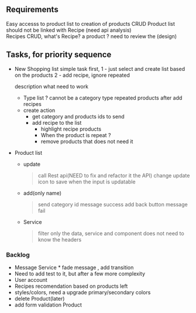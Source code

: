 ## Requirements
  Easy accesss to product list to creation of products CRUD
  Product list should not be linked with Recipe (need api analysis)   
  Recipes CRUD, what's Recipe? a product ? need to review the (design)


## Tasks, for priority sequence
- New Shopping list
    simple task first,
    1 - just select and create list based on the products
    2 - add recipe, ignore repeated

   description what need to work 
   * Type list ? cannot be a category type
      repeated products after add recipes
   * create action
      - get category and products ids to send
      - add recipe to the list
         - highlight recipe products
         * When the product is repeat ? 
         - remove products that does not need it


- Product list
     - update
       > call Rest api(NEED to fix and refactor it the API)
       > change update icon to save when the input is updatable
     - add(only name)
        > send category id
        > message success 
        > add back button
        > message fail 
    - Service 
        > filter only the data, service and component does not need to know the headers   


### Backlog
  - Message Service
        * fade message , add transition  
  - Need to add test to it, but after a few more complexity
  - User account
  - Recipes recomendation based on products left
  - styles/colors, need a upgrade primary/secondary colors
  - delete Product(later)
  - add form validation Product
 